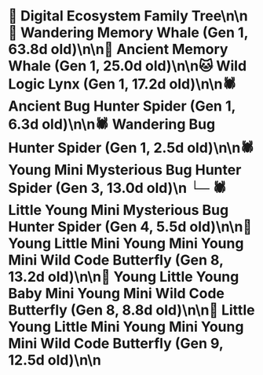 # 🌳 Digital Ecosystem Family Tree\n\n🐋 Wandering Memory Whale (Gen 1, 63.8d old)\n\n🐋 Ancient Memory Whale (Gen 1, 25.0d old)\n\n🐱 Wild Logic Lynx (Gen 1, 17.2d old)\n\n🕷️ Ancient Bug Hunter Spider (Gen 1, 6.3d old)\n\n🕷️ Wandering Bug Hunter Spider (Gen 1, 2.5d old)\n\n🕷️ Young Mini Mysterious Bug Hunter Spider (Gen 3, 13.0d old)\n  └─ 🕷️ Little Young Mini Mysterious Bug Hunter Spider (Gen 4, 5.5d old)\n\n🦋 Young Little Mini Young Mini Young Mini Wild Code Butterfly (Gen 8, 13.2d old)\n\n🦋 Young Little Young Baby Mini Young Mini Wild Code Butterfly (Gen 8, 8.8d old)\n\n🦋 Little Young Little Mini Young Mini Young Mini Wild Code Butterfly (Gen 9, 12.5d old)\n\n